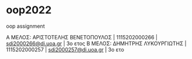 # oop2022
oop assignment 

Α ΜΕΛΟΣ:
ΑΡΙΣΤΟΤΕΛΗΣ ΒΕΝΕΤΟΠΟΥΛΟΣ | 1115202000266 | sdi2000266@di.uoa.gr | 3o ετος
Β ΜΕΛΟΣ:
ΔΗΜΗΤΡΗΣ ΛΥΚΟΥΡΓΙΩΤΗΣ | 1115202000257 | sdi2000257@di.uoa.gr | 3o ετο
